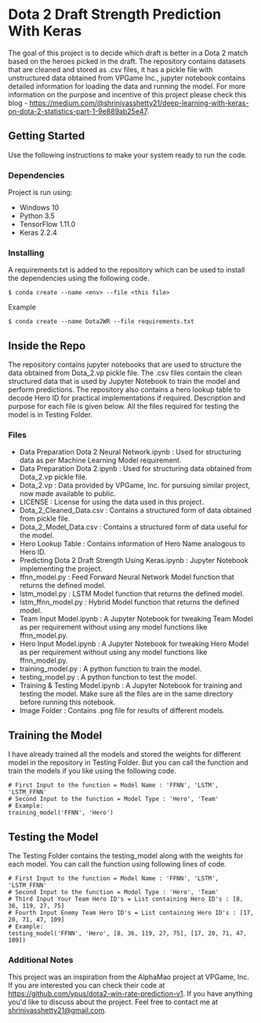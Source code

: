 # Dota 2 Draft Strength Prediction With Keras

The goal of this project is to decide which draft is better in a Dota 2 match based on the heroes picked in the draft. The repository contains datasets that are cleaned and stored as .csv files, it has a pickle file with unstructured data obtained from VPGame Inc., jupyter notebook contains detailed information for loading the data and running the model.
For more information on the purpose and incentive of this project please check this blog - https://medium.com/@shrinivasshetty21/deep-learning-with-keras-on-dota-2-statistics-part-1-9e889ab25e47.

## Getting Started

Use the following instructions to make your system ready to run the code.

### Dependencies

Project is run using:
- Windows 10
- Python 3.5
- TensorFlow 1.11.0
- Keras 2.2.4

### Installing

A requirements.txt is added to the repository which can be used to install the dependencies using the following code.

```
$ conda create --name <env> --file <this file>
```

Example

```
$ conda create --name Dota2WR --file requirements.txt
```

## Inside the Repo

The repository contains jupyter notebooks that are used to structure the data obtained from Dota_2.vp pickle file. 
The .csv files contain the clean structured data that is used by Jupyter Notebook to train the model and perform predictions. 
The repository also contains a hero lookup table to decode Hero ID for practical implementations if required.
Description and purpose for each file is given below.
All the files required for testing the model is in Testing Folder.
  
### Files

- Data Preparation Dota 2 Neural Network.ipynb : Used for structuring data as per Machine Learning Model requirement. 
- Data Preparation Dota 2.ipynb : Used for structuring data obtained from Dota_2.vp pickle file.
- Dota_2.vp : Data provided by VPGame, Inc. for pursuing similar project, now made available to public.
- LICENSE : License for using the data used in this project.
- Dota_2_Cleaned_Data.csv : Contains a structured form of data obtained from pickle file.
- Dota_2_Model_Data.csv : Contains a structured form of data useful for the model.
- Hero Lookup Table : Contains information of Hero Name analogous to Hero ID.
- Predicting Dota 2 Draft Strength Using Keras.ipynb : Jupyter Notebook implementing the project.
- ffnn_model.py : Feed Forward Neural Network Model function that returns the defined model.
- lstm_model.py : LSTM Model function that returns the defined model.
- lstm_ffnn_model.py : Hybrid Model function that returns the defined model.
- Team Input Model.ipynb : A Jupyter Notebook for tweaking Team Model as per requirement without using any model functions like ffnn_model.py.
- Hero Input Model.ipynb : A Jupyter Notebook for tweaking Hero Model as per requirement without using any model functions like ffnn_model.py.
- training_model.py : A python function to train the model.
- testing_model.py : A python function to test the model.
- Training & Testing Model.ipynb : A Jupyter Notebook for training and testing the model. Make sure all the files are in the same directory before running this notebook.
- Image Folder : Contains .png file for results of different models.

## Training the Model

I have already trained all the models and stored the weights for different model in the repository in Testing Folder.
But you can call the function and train the models if you like using the following code.

```
# First Input to the function = Model Name : 'FFNN', 'LSTM', 'LSTM_FFNN'
# Second Input to the function = Model Type : 'Hero', 'Team'
# Example:
training_model('FFNN', 'Hero')
```

## Testing the Model

The Testing Folder contains the testing_model along with the weights for each model.
You can call the function using following lines of code.

```
# First Input to the function = Model Name : 'FFNN', 'LSTM', 'LSTM_FFNN'
# Second Input to the function = Model Type : 'Hero', 'Team'
# Third Input Your Team Hero ID's = List containing Hero ID's : [8, 36, 119, 27, 75]
# Fourth Input Enemy Team Hero ID's = List containing Hero ID's : [17, 20, 71, 47, 109]
# Example:
testing_model('FFNN', 'Hero', [8, 36, 119, 27, 75], [17, 20, 71, 47, 109])
```

### Additional Notes

This project was an inspiration from the AlphaMao project at VPGame, Inc.
If you are interested you can check their code at https://github.com/vpus/dota2-win-rate-prediction-v1.
If you have anything you'd like to discuss about the project. Feel free to contact me at shrinivasshetty21@gmail.com.
